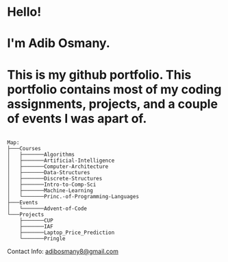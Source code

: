 # Hello! 
# I'm Adib Osmany. 
# This is my github portfolio. This portfolio contains most of my coding assignments, projects, and a couple of events I was apart of. 
<pre><code>
Map:
├───Courses
│   ├───────Algorithms
│   ├───────Artificial-Intelligence
│   ├───────Computer-Architecture
│   ├───────Data-Structures
│   ├───────Discrete-Structures
│   ├───────Intro-to-Comp-Sci
│   ├───────Machine-Learning
│   └───────Princ.-of-Programming-Languages
├───Events
│   └───────Advent-of-Code
└───Projects
    ├───────CUP
    ├───────IAF
    ├───────Laptop_Price_Prediction
    └───────Pringle </code></pre>

Contact Info: adibosmany8@gmail.com
